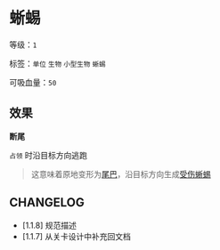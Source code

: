 # 蜥蜴

等级：`1`

标签：`单位` `生物` `小型生物` `蜥蜴`

可吸血量：`50`

## 效果

**断尾**

`占领` 时沿目标方向逃跑

> 这意味着原地变形为[尾巴](尾巴.md)，沿目标方向生成[受伤蜥蜴](受伤蜥蜴.md)

## CHANGELOG

- [1.1.8] 规范描述
- [1.1.7] 从关卡设计中补充回文档
